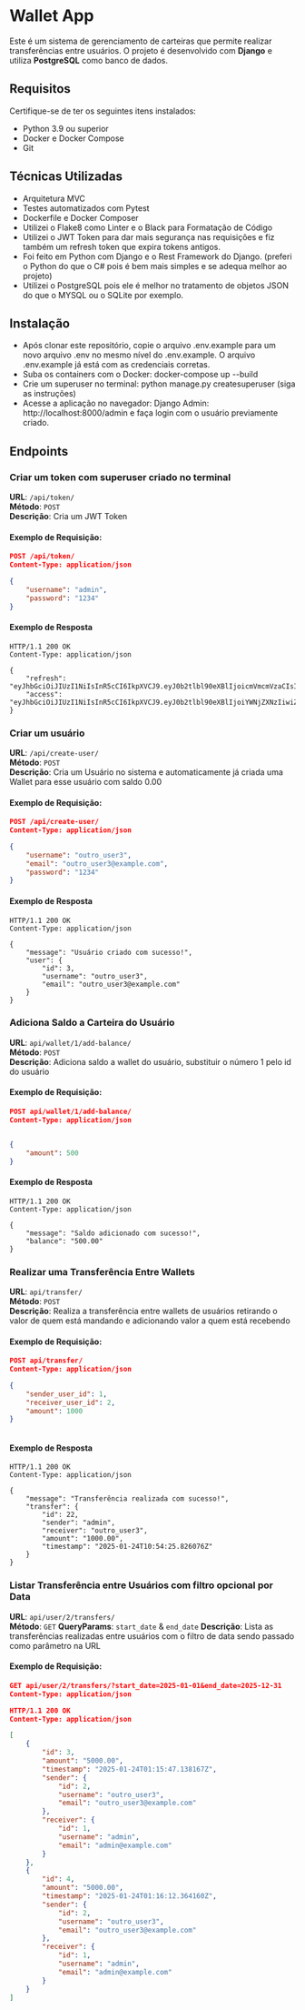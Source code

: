 # Wallet App

Este é um sistema de gerenciamento de carteiras que permite realizar transferências entre usuários. O projeto é desenvolvido com **Django** e utiliza **PostgreSQL** como banco de dados.

## Requisitos

Certifique-se de ter os seguintes itens instalados:

- Python 3.9 ou superior
- Docker e Docker Compose
- Git

## Técnicas Utilizadas

- Arquitetura MVC 
- Testes automatizados com Pytest
- Dockerfile e Docker Composer 
- Utilizei o Flake8 como Linter e o Black para Formatação de Código
- Utilizei o JWT Token para dar mais segurança nas requisições e fiz também um refresh token que expira tokens antigos.
- Foi feito em Python com Django e o Rest Framework do Django. (preferi o Python do que o C# pois é bem mais simples e se adequa melhor ao projeto)
- Utilizei o PostgreSQL pois ele é melhor no tratamento de objetos JSON do que o MYSQL ou o SQLite por exemplo.

## Instalação

 - Após clonar este repositório, copie o arquivo .env.example para um novo arquivo .env no mesmo nível do .env.example.
   O arquivo .env.example já está com as credenciais corretas.
 - Suba os containers com o Docker: docker-compose up --build
 - Crie um superuser no terminal: python manage.py createsuperuser (siga as instruções)
 - Acesse a aplicação no navegador: Django Admin: http://localhost:8000/admin e faça login com o usuário previamente criado.


## Endpoints 

### Criar um token com superuser criado no terminal

**URL**: `/api/token/`  
**Método**: `POST`  
**Descrição**: Cria um JWT Token

#### Exemplo de Requisição:

```json
POST /api/token/
Content-Type: application/json

{
    "username": "admin",
    "password": "1234"
}

```
#### Exemplo de Resposta
```http
HTTP/1.1 200 OK
Content-Type: application/json

{
    "refresh": "eyJhbGciOiJIUzI1NiIsInR5cCI6IkpXVCJ9.eyJ0b2tlbl90eXBlIjoicmVmcmVzaCIsImV4cCI6MTczNzc3MjgyOSwiaWF0IjoxNzM3Njg2NDI5LCJqdGkiOiJiYTE3NWVhOGU5ZTI0ZTc4OTVmMjQ5YWMxNDUxYTVkZSIsInVzZXJfaWQiOjF9.19d_uiGbKe6aKQvPUZkScMEqbZAXZOUVi4WyRROS4hY",
    "access": "eyJhbGciOiJIUzI1NiIsInR5cCI6IkpXVCJ9.eyJ0b2tlbl90eXBlIjoiYWNjZXNzIiwiZXhwIjoxNzM3Njg4MjI5LCJpYXQiOjE3Mzc2ODY0MjksImp0aSI6IjUwNWFhYjlhOGUwNjQ0YWFiMTEyMWRkM2UwNzM5NDU4IiwidXNlcl9pZCI6MX0.HFvnrN1Ew1AOBeHZFsNFXhDKpNWJyaYoheRdylRNBQc"
}

```

### Criar um usuário

**URL**: `/api/create-user/`  
**Método**: `POST`  
**Descrição**: Cria um Usuário no sistema e automaticamente já criada uma Wallet para esse usuário com saldo 0.00

#### Exemplo de Requisição:

```json
POST /api/create-user/
Content-Type: application/json

{
    "username": "outro_user3",
    "email": "outro_user3@example.com",
    "password": "1234"
}

```
#### Exemplo de Resposta
```http
HTTP/1.1 200 OK
Content-Type: application/json

{
    "message": "Usuário criado com sucesso!",
    "user": {
        "id": 3,
        "username": "outro_user3",
        "email": "outro_user3@example.com"
    }
}
```

### Adiciona Saldo a Carteira do Usuário

**URL**: `api/wallet/1/add-balance/`  
**Método**: `POST`  
**Descrição**: Adiciona saldo a wallet do usuário, substituir o número 1 pelo id do usuário

#### Exemplo de Requisição:

```json
POST api/wallet/1/add-balance/
Content-Type: application/json


{
    "amount": 500
}


```
#### Exemplo de Resposta
```http
HTTP/1.1 200 OK
Content-Type: application/json

{
    "message": "Saldo adicionado com sucesso!",
    "balance": "500.00"
}
```

### Realizar uma Transferência Entre Wallets 

**URL**: `api/transfer/`  
**Método**: `POST`  
**Descrição**: Realiza a transferência entre wallets de usuários retirando o valor de quem está mandando e adicionando valor a quem está recebendo

#### Exemplo de Requisição:

```json
POST api/transfer/
Content-Type: application/json

{
    "sender_user_id": 1,
    "receiver_user_id": 2,
    "amount": 1000
}



```
#### Exemplo de Resposta
```http
HTTP/1.1 200 OK
Content-Type: application/json

{
    "message": "Transferência realizada com sucesso!",
    "transfer": {
        "id": 22,
        "sender": "admin",
        "receiver": "outro_user3",
        "amount": "1000.00",
        "timestamp": "2025-01-24T10:54:25.826076Z"
    }
}
```

### Listar Transferência entre Usuários com filtro opcional por Data

**URL**: `api/user/2/transfers/`  
**Método**: `GET`
**QueryParams**: `start_date` & `end_date`
**Descrição**: Lista as transferências realizadas entre usuários com o filtro de data sendo passado como parâmetro na URL 

#### Exemplo de Requisição:

```json
GET api/user/2/transfers/?start_date=2025-01-01&end_date=2025-12-31
Content-Type: application/json

HTTP/1.1 200 OK
Content-Type: application/json

[
    {
        "id": 3,
        "amount": "5000.00",
        "timestamp": "2025-01-24T01:15:47.138167Z",
        "sender": {
            "id": 2,
            "username": "outro_user3",
            "email": "outro_user3@example.com"
        },
        "receiver": {
            "id": 1,
            "username": "admin",
            "email": "admin@example.com"
        }
    },
    {
        "id": 4,
        "amount": "5000.00",
        "timestamp": "2025-01-24T01:16:12.364160Z",
        "sender": {
            "id": 2,
            "username": "outro_user3",
            "email": "outro_user3@example.com"
        },
        "receiver": {
            "id": 1,
            "username": "admin",
            "email": "admin@example.com"
        }
    }
]


```




